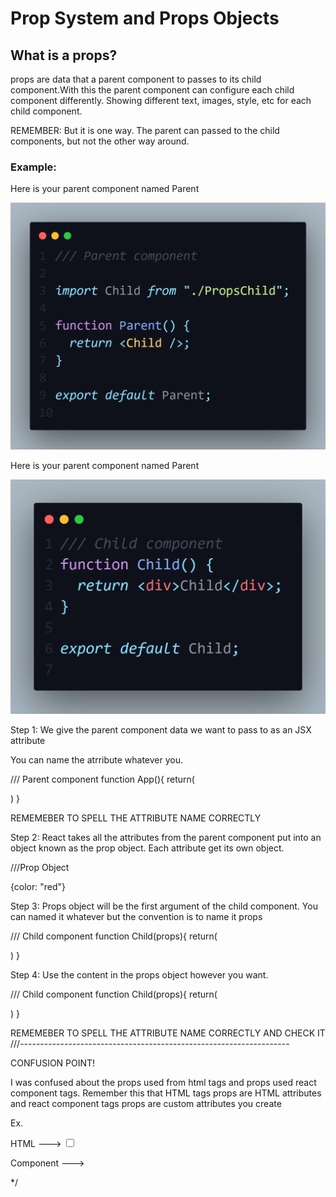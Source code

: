 <h1>Prop System and Props Objects</h1>

<h2>What is a props?</h2>
<p>
    props are data that a parent component to passes to its child component.With this the parent component can configure each child component differently. Showing different text, images, style, etc for each child component.
</p>

<p>
  REMEMBER: But it is one way. The parent can passed to the child components, but not the other way around.
</p>

<h3>Example:</h3>
<p>Here is your parent component named Parent</p>
<img src="./images/parent-component.png" alt="code block" />

<p>Here is your parent component named Parent</p>
<img src="./images/child-component.png" alt="code block" />

Step 1: We give the parent component data we want to pass to
as an JSX attribute

You can name the atrribute whatever you.

/// Parent component
function App(){
return(

<div>
<Child1 color ="red" />
</div>
)
}

REMEMEBER TO SPELL THE ATTRIBUTE NAME CORRECTLY

Step 2: React takes all the attributes from the parent component put into an object
known as the prop object. Each attribute get its own object.

///Prop Object

{color: "red"}

Step 3: Props object will be the first argument of the child component.
You can named it whatever but the convention is to name it props

/// Child component
function Child(props){
return(

<div></div>
)
}

Step 4: Use the content in the props object however you want.

/// Child component
function Child(props){
return(

<div color={props.color}></div>
)
}

REMEMEBER TO SPELL THE ATTRIBUTE NAME CORRECTLY AND CHECK IT
///-------------------------------------------------------------------

CONFUSION POINT!

I was confused about the props used from html tags and props used react component tags.
Remember this that HTML tags props are HTML attributes and react component tags props
are custom attributes you create

Ex.

HTML ---> <input type="checkbox">

Component ---> <MyName name="John" />

\*/

